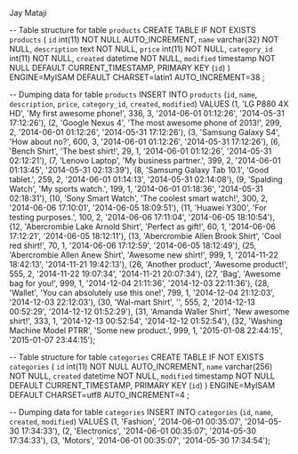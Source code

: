 Jay Mataji



-- Table structure for table `products`
CREATE TABLE IF NOT EXISTS `products` (
  `id` int(11) NOT NULL AUTO_INCREMENT,
  `name` varchar(32) NOT NULL,
  `description` text NOT NULL,
  `price` int(11) NOT NULL,
  `category_id` int(11) NOT NULL,
  `created` datetime NOT NULL,
  `modified` timestamp NOT NULL DEFAULT CURRENT_TIMESTAMP,
  PRIMARY KEY (`id`)
) ENGINE=MyISAM  DEFAULT CHARSET=latin1 AUTO_INCREMENT=38 ;
 
-- Dumping data for table `products`
INSERT INTO `products` (`id`, `name`, `description`, `price`, `category_id`, `created`, `modified`) VALUES
(1, 'LG P880 4X HD', 'My first awesome phone!', 336, 3, '2014-06-01 01:12:26', '2014-05-31 17:12:26'),
(2, 'Google Nexus 4', 'The most awesome phone of 2013!', 299, 2, '2014-06-01 01:12:26', '2014-05-31 17:12:26'),
(3, 'Samsung Galaxy S4', 'How about no?', 600, 3, '2014-06-01 01:12:26', '2014-05-31 17:12:26'),
(6, 'Bench Shirt', 'The best shirt!', 29, 1, '2014-06-01 01:12:26', '2014-05-31 02:12:21'),
(7, 'Lenovo Laptop', 'My business partner.', 399, 2, '2014-06-01 01:13:45', '2014-05-31 02:13:39'),
(8, 'Samsung Galaxy Tab 10.1', 'Good tablet.', 259, 2, '2014-06-01 01:14:13', '2014-05-31 02:14:08'),
(9, 'Spalding Watch', 'My sports watch.', 199, 1, '2014-06-01 01:18:36', '2014-05-31 02:18:31'),
(10, 'Sony Smart Watch', 'The coolest smart watch!', 300, 2, '2014-06-06 17:10:01', '2014-06-05 18:09:51'),
(11, 'Huawei Y300', 'For testing purposes.', 100, 2, '2014-06-06 17:11:04', '2014-06-05 18:10:54'),
(12, 'Abercrombie Lake Arnold Shirt', 'Perfect as gift!', 60, 1, '2014-06-06 17:12:21', '2014-06-05 18:12:11'),
(13, 'Abercrombie Allen Brook Shirt', 'Cool red shirt!', 70, 1, '2014-06-06 17:12:59', '2014-06-05 18:12:49'),
(25, 'Abercrombie Allen Anew Shirt', 'Awesome new shirt!', 999, 1, '2014-11-22 18:42:13', '2014-11-21 19:42:13'),
(26, 'Another product', 'Awesome product!', 555, 2, '2014-11-22 19:07:34', '2014-11-21 20:07:34'),
(27, 'Bag', 'Awesome bag for you!', 999, 1, '2014-12-04 21:11:36', '2014-12-03 22:11:36'),
(28, 'Wallet', 'You can absolutely use this one!', 799, 1, '2014-12-04 21:12:03', '2014-12-03 22:12:03'),
(30, 'Wal-mart Shirt', '', 555, 2, '2014-12-13 00:52:29', '2014-12-12 01:52:29'),
(31, 'Amanda Waller Shirt', 'New awesome shirt!', 333, 1, '2014-12-13 00:52:54', '2014-12-12 01:52:54'),
(32, 'Washing Machine Model PTRR', 'Some new product.', 999, 1, '2015-01-08 22:44:15', '2015-01-07 23:44:15');



-- Table structure for table `categories`
CREATE TABLE IF NOT EXISTS `categories` (
  `id` int(11) NOT NULL AUTO_INCREMENT,
  `name` varchar(256) NOT NULL,
  `created` datetime NOT NULL,
  `modified` timestamp NOT NULL DEFAULT CURRENT_TIMESTAMP,
  PRIMARY KEY (`id`)
) ENGINE=MyISAM  DEFAULT CHARSET=utf8 AUTO_INCREMENT=4 ;
 
-- Dumping data for table `categories`
INSERT INTO `categories` (`id`, `name`, `created`, `modified`) VALUES
(1, 'Fashion', '2014-06-01 00:35:07', '2014-05-30 17:34:33'),
(2, 'Electronics', '2014-06-01 00:35:07', '2014-05-30 17:34:33'),
(3, 'Motors', '2014-06-01 00:35:07', '2014-05-30 17:34:54');




